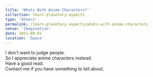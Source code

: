 ```yaml
---
title: 'Whats With Anime Characters?'
collection: learn-planetary-aspects
type: 'Others'
permalink: /learn-planetary-aspects/whats-with-anime-characters
venue: 'Imagination'
date: 2021-08-01
location: 'Space'
---
```


I don't want to judge people.  
So I appreciate anime characters instead.  
Have a good read.  
Contact me if you have something to tell about.
